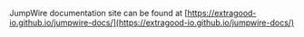 JumpWire documentation site can be found at [https://extragood-io.github.io/jumpwire-docs/](https://extragood-io.github.io/jumpwire-docs/)